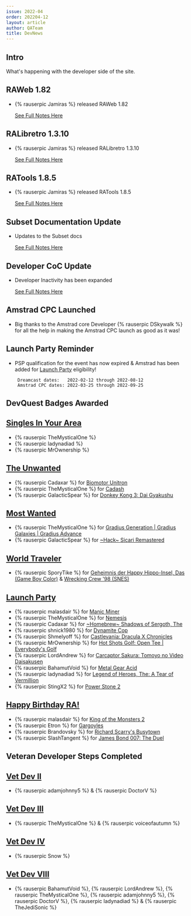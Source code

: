 ```yaml
---
issue: 2022-04
order: 202204-12
layout: article
author: QATeam
title: DevNews
---
```


## Intro

What's happening with the developer side of the site.

## RAWeb 1.82
- {% rauserpic Jamiras %} released RAWeb 1.82

    [See Full Notes Here](https://github.com/RetroAchievements/RAWeb/releases/tag/1.82.0)

## RALibretro 1.3.10
- {% rauserpic Jamiras %} released RALibretro 1.3.10

    [See Full Notes Here](https://github.com/RetroAchievements/RALibretro/releases/tag/1.3.10)

## RATools 1.8.5   
- {% rauserpic Jamiras %} released RATools 1.8.5

    [See Full Notes Here](https://github.com/Jamiras/RATools/releases/tag/v1.8.5)

## Subset Documentation Update
- Updates to the Subset docs

    [See Full Notes Here](https://docs.retroachievements.org/Subsets/)

## Developer CoC Update
- Developer Inactivity has been expanded

    [See Full Notes Here](https://github.com/RetroAchievements/docs/wiki/Developers-Code-of-Conduct/_compare/c446c8e77257c365467f7280ea70803c0de7d01e...275763e0b90d6fba73a4404c04d71160bdcda1dc)

## Amstrad CPC Launched
- Big thanks to the Amstrad core Developer {% rauserpic DSkywalk %} for all the help in making the Amstrad CPC launch as good as it was! 

## Launch Party Reminder
- PSP qualification for the event has now expired & Amstrad has been added for [Launch Party](https://retroachievements.org/game/15937) eligibility!
  
       Dreamcast dates:   2022-02-12 through 2022-08-12
       Amstrad CPC dates: 2022-03-25 through 2022-09-25


## DevQuest Badges Awarded

## [Singles In Your Area](https://retroachievements.org/game/15953)
- {% rauserpic TheMysticalOne %}
- {% rauserpic ladynadiad %}
- {% rauserpic MrOwnership %}

## [The Unwanted](https://retroachievements.org/game/15907)
- {% rauserpic Cadaxar %} for [Biomotor Unitron](https://retroachievements.org/game/11572)
- {% rauserpic TheMysticalOne %} for [Cadash](https://retroachievements.org/game/2283)
- {% rauserpic GalacticSpear %} for [Donkey Kong 3: Dai Gyakushu](https://retroachievements.org/game/6812)

## [Most Wanted](https://retroachievements.org/game/17758)
- {% rauserpic TheMysticalOne %} for [Gradius Generation \| Gradius Galaxies \| Gradius Advance](https://retroachievements.org/game/7437)
- {% rauserpic GalacticSpear %} for [~Hack~ Sicari Remastered](https://retroachievements.org/game/7474)

## [World Traveler](https://retroachievements.org/game/15918)
- {% rauserpic SporyTike %} for [Geheimnis der Happy Hippo-Insel, Das (Game Boy Color)](https://retroachievements.org/game/17975) & [Wrecking Crew '98 (SNES)](https://retroachievements.org/game/3986)

## [Launch Party](https://retroachievements.org/game/15937)
- {% rauserpic malasdair %} for [Manic Miner](https://retroachievements.org/game/10908)
- {% rauserpic TheMysticalOne %} for [Nemesis](https://retroachievements.org/game/10823)
- {% rauserpic Cadaxar %} for [~Homebrew~ Shadows of Sergoth, The](https://retroachievements.org/game/7072)
- {% rauserpic shnick1980 %} for [Dynamite Cop](https://retroachievements.org/game/6552)
- {% rauserpic Shmelyoff %} for [Castlevania: Dracula X Chronicles](https://retroachievements.org/game/3165)
- {% rauserpic MrOwnership %} for [Hot Shots Golf: Open Tee \| Everybody's Golf](https://retroachievements.org/game/3969)
- {% rauserpic LordAndrew %} for [Carcaptor Sakura: Tomoyo no Video Daisakusen](https://retroachievements.org/game/18542)
- {% rauserpic BahamutVoid %} for [Metal Gear Acid](https://retroachievements.org/game/3585)
- {% rauserpic ladynadiad %} for [Legend of Heroes, The: A Tear of Vermillion](https://retroachievements.org/game/3562)
- {% rauserpic StingX2 %} for [Power Stone 2](https://retroachievements.org/game/3397)

## [Happy Birthday RA!](https://retroachievements.org/game/1280)
- {% rauserpic malasdair %} for [King of the Monsters 2](https://retroachievements.org/game/4328)
- {% rauserpic Etron %} for [Gargoyles](https://retroachievements.org/game/2364)
- {% rauserpic Brandovsky %} for [Richard Scarry's Busytown](https://retroachievements.org/game/17555)
- {% rauserpic SlashTangent %} for [James Bond 007: The Duel](https://retroachievements.org/game/194)

## Veteran Developer Steps Completed

## [Vet Dev II](https://retroachievements.org/achievement/153267)
- {% rauserpic adamjohnny5 %} & {% rauserpic DoctorV %}

## [Vet Dev III](https://retroachievements.org/achievement/153268)
- {% rauserpic TheMysticalOne %} & {% rauserpic voiceofautumn %}

## [Vet Dev IV](https://retroachievements.org/achievement/153270)
- {% rauserpic Snow %}

## [Vet Dev VIII](https://retroachievements.org/achievement/153274)
- {% rauserpic BahamutVoid %}, {% rauserpic LordAndrew %}, {% rauserpic TheMysticalOne %}, {% rauserpic adamjohnny5 %}, {% rauserpic DoctorV %}, {% rauserpic ladynadiad %} & {% rauserpic TheJediSonic %}